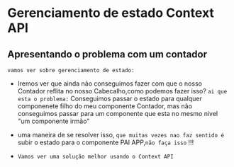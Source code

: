 # Gerenciamento de estado Context API

## Apresentando o problema com um contador

`vamos ver sobre gerenciamento de estado:`
- Iremos ver que ainda não conseguimos fazer com que o nosso Contador reflita no nosso Cabecalho,como podemos fazer isso? `ai que esta o problema:` Conseguimos passar o estado para qualquer componenete filho do meu componente Contador, mas não conseguimos passar para um componente que esta no mesmo nivel "um componente irmão"

 -    uma maneira de se resolver isso, `que muitas vezes nao faz sentido é` subir o estado para o componente PAI APP,`não faça isso` !!!
 -   `Vamos ver uma solução melhor usando o Context API`



